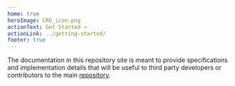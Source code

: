 ```yaml
---
home: true
heroImage: CRO_icon.png
actionText: Get Started →
actionLink: ../getting-started/
footer: true
---
```


The documentation in this repository site is meant to provide specifications and implementation details that will be useful to third party developers or contributors to the main [repository](https://github.com/crypto-com/chain-docs-nextgen).
